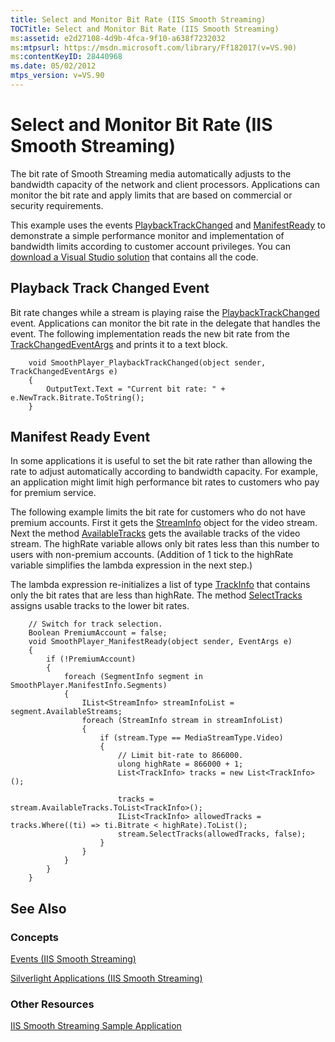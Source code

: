 ```yaml
---
title: Select and Monitor Bit Rate (IIS Smooth Streaming)
TOCTitle: Select and Monitor Bit Rate (IIS Smooth Streaming)
ms:assetid: e2d27108-4d9b-4fca-9f10-a638f7232032
ms:mtpsurl: https://msdn.microsoft.com/library/Ff182017(v=VS.90)
ms:contentKeyID: 28440968
ms.date: 05/02/2012
mtps_version: v=VS.90
---
```


# Select and Monitor Bit Rate (IIS Smooth Streaming)

The bit rate of Smooth Streaming media automatically adjusts to the bandwidth capacity of the network and client processors. Applications can monitor the bit rate and apply limits that are based on commercial or security requirements.

This example uses the events [PlaybackTrackChanged](smoothstreamingmediaelement-playbacktrackchanged-event-microsoft-web-media-smoothstreaming_1.md) and [ManifestReady](smoothstreamingmediaelement-manifestready-event-microsoft-web-media-smoothstreaming_1.md) to demonstrate a simple performance monitor and implementation of bandwidth limits according to customer account privileges. You can [download a Visual Studio solution](https://go.microsoft.com/fwlink/?linkid=182167) that contains all the code.

## Playback Track Changed Event

Bit rate changes while a stream is playing raise the [PlaybackTrackChanged](smoothstreamingmediaelement-playbacktrackchanged-event-microsoft-web-media-smoothstreaming_1.md) event. Applications can monitor the bit rate in the delegate that handles the event. The following implementation reads the new bit rate from the [TrackChangedEventArgs](trackchangedeventargs-class-microsoft-web-media-smoothstreaming_1.md) and prints it to a text block.

```
    void SmoothPlayer_PlaybackTrackChanged(object sender, TrackChangedEventArgs e)
    {
        OutputText.Text = "Current bit rate: " + e.NewTrack.Bitrate.ToString();
    }
```

## Manifest Ready Event

In some applications it is useful to set the bit rate rather than allowing the rate to adjust automatically according to bandwidth capacity. For example, an application might limit high performance bit rates to customers who pay for premium service.

The following example limits the bit rate for customers who do not have premium accounts. First it gets the [StreamInfo](streaminfo-class-microsoft-web-media-smoothstreaming_1.md) object for the video stream. Next the method [AvailableTracks](streaminfo-availabletracks-property-microsoft-web-media-smoothstreaming_1.md) gets the available tracks of the video stream. The highRate variable allows only bit rates less than this number to users with non-premium accounts. (Addition of 1 tick to the highRate variable simplifies the lambda expression in the next step.)

The lambda expression re-initializes a list of type [TrackInfo](trackinfo-class-microsoft-web-media-smoothstreaming_1.md) that contains only the bit rates that are less than highRate. The method [SelectTracks](streaminfo-selecttracks-method-microsoft-web-media-smoothstreaming_1.md) assigns usable tracks to the lower bit rates.

```
    // Switch for track selection.
    Boolean PremiumAccount = false;
    void SmoothPlayer_ManifestReady(object sender, EventArgs e)
    {
        if (!PremiumAccount)
        {
            foreach (SegmentInfo segment in SmoothPlayer.ManifestInfo.Segments)
            {
                IList<StreamInfo> streamInfoList = segment.AvailableStreams;
                foreach (StreamInfo stream in streamInfoList)
                {
                    if (stream.Type == MediaStreamType.Video)
                    {
                        // Limit bit-rate to 866000.
                        ulong highRate = 866000 + 1;
                        List<TrackInfo> tracks = new List<TrackInfo>();

                        tracks = stream.AvailableTracks.ToList<TrackInfo>();
                        IList<TrackInfo> allowedTracks = tracks.Where((ti) => ti.Bitrate < highRate).ToList();
                        stream.SelectTracks(allowedTracks, false);
                    }
                }
            }
        }
    }
```

## See Also

### Concepts

[Events (IIS Smooth Streaming)](events.md)

[Silverlight Applications (IIS Smooth Streaming)](silverlight-applications.md)

### Other Resources

[IIS Smooth Streaming Sample Application](https://go.microsoft.com/fwlink/?linkid=182167)
